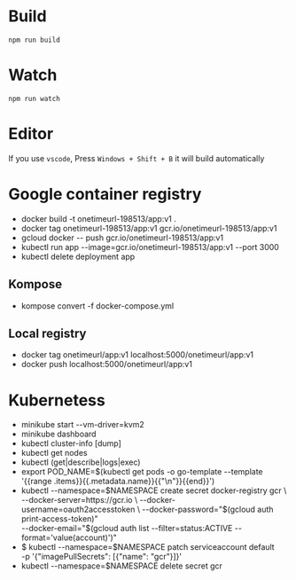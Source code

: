 

# Build
```
npm run build
```

# Watch

```
npm run watch
```


# Editor
If you use `vscode`, Press `Windows + Shift + B` it will build automatically

# Google container registry

* docker build -t onetimeurl-198513/app:v1 .
* docker tag onetimeurl-198513/app:v1 gcr.io/onetimeurl-198513/app:v1
* gcloud docker -- push gcr.io/onetimeurl-198513/app:v1
* kubectl run app --image=gcr.io/onetimeurl-198513/app:v1 --port 3000
* kubectl delete deployment app

## Kompose

* kompose convert -f docker-compose.yml

## Local registry

* docker tag onetimeurl/app:v1 localhost:5000/onetimeurl/app:v1
* docker push localhost:5000/onetimeurl/app:v1

# Kubernetess

* minikube start --vm-driver=kvm2
* minikube dashboard
* kubectl cluster-info [dump]
* kubectl get nodes
* kubectl (get|describe|logs|exec)
* export POD_NAME=$(kubectl get pods -o go-template --template '{{range .items}}{{.metadata.name}}{{"\n"}}{{end}}')
* kubectl --namespace=$NAMESPACE create secret docker-registry gcr \
          --docker-server=https://gcr.io \
          --docker-username=oauth2accesstoken \
          --docker-password="$(gcloud auth print-access-token)" \
          --docker-email="$(gcloud auth list --filter=status:ACTIVE --format='value(account)')"
* $ kubectl --namespace=$NAMESPACE patch serviceaccount default \
    -p '{"imagePullSecrets": [{"name": "gcr"}]}'
* kubectl --namespace=$NAMESPACE delete secret gcr
